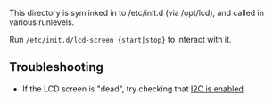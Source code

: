 This directory is symlinked in to /etc/init.d (via /opt/lcd), and called in various runlevels.

Run `/etc/init.d/lcd-screen {start|stop}` to interact with it.

## Troubleshooting

* If the LCD screen is "dead", try checking that [I2C is enabled](https://learn.adafruit.com/adafruits-raspberry-pi-lesson-4-gpio-setup/configuring-i2c)

